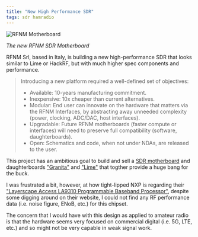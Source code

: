 ```yaml
---
title: "New High Performance SDR"
tags: sdr hamradio
---
```


![RFNM Motherboard](https://rfnm.io/s/render23/wide/2000/top-iMX-bg.jpg)

*The new RFNM SDR Motherboard*

RFNM Srl, based in Italy, is building a new high-performance SDR that
looks similar to Lime or HackRF, but with much higher spec components
and performance.

> Introducing a new platform required a well-defined set of objectives:
>
> - Available: 10-years manufacturing commitment.
> - Inexpensive: 10x cheaper than current alternatives.
> - Modular: End user can innovate on the hardware that matters via the RFNM Interfaces, by abstracting away unneeded complexity (power, clocking, ADC/DAC, host interfaces).
> - Upgradable: Future RFNM motherboards (faster compute or interfaces) will need to preserve full compatibility (software, daughterboards).
> - Open: Schematics and code, when not under NDAs, are released to the user.

This project has an ambitious goal to build and sell a [SDR
motherboard](https://rfnm.io/docs/hardware/motherboard#what-is-included-in-the-motherboard)
and daughterboards ["Granita"](https://rfnm.io/docs/hardware/granita)
and ["Lime"](https://rfnm.io/docs/hardware/lime) that togther provide
a huge bang for the buck.

I was frustrated a bit, however, at how tight-lipped NXP is regarding
their ["Layerscape Access LA9310 Programmable Baseband
Processor"](https://www.nxp.com/products/processors-and-microcontrollers/arm-processors/layerscape-processors/layerscape-access-la9310-programmable-baseband-processor:LA9310),
despite some digging around on their website, I could not find any RF
performance data (i.e. noise figure, ENoB, etc.) for this chipset.

The concern that I would have with this design as applied to amateur
radio is that the hardware seems very focused on commercial digital
(i.e. 5G, LTE, etc.) and so might not be very capable in weak signal
work.

